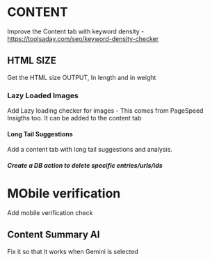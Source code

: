 # CONTENT

Improve the Content tab with keyword density -https://toolsaday.com/seo/keyword-density-checker

## HTML SIZE

Get the HTML size OUTPUT, In length and in weight

### Lazy Loaded Images

Add Lazy loading checker for images - This comes from PageSpeed Insigths too. It can be added to the content tab

#### Long Tail Suggestions

Add a content tab with long tail suggestions and analysis.

##### Create a DB action to delete specific entries/urls/ids

# MObile verification

Add mobile verification check

## Content Summary AI

Fix it so that it works when Gemini is selected
